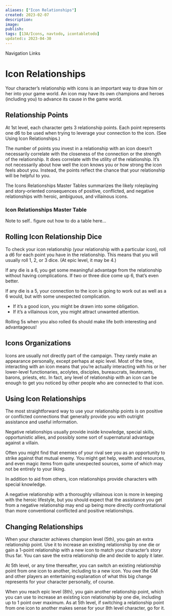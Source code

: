 ```yaml
---
aliases: ["Icon Relationships"]
created: 2023-02-07
description: 
image: 
publish: 
tags: [13A/Icons, navtodo, icontabletodo]
updated:: 2023-04-30
---
```


Navigation Links

# Icon Relationships

Your character’s relationship with icons is an important way to draw him or her into your game world. An icon may have its own champions and heroes (including you) to advance its cause in the game world.

## Relationship Points

At 1st level, each character gets 3 relationship points. Each point represents one d6 to be used when trying to leverage your connection to the icon. (See Using Icon Relationships.)

The number of points you invest in a relationship with an icon doesn’t necessarily correlate with the closeness of the connection or the strength of the relationship. It does correlate with the utility of the relationship. It’s not necessarily about how well the icon knows you or how strong the icon feels about you. Instead, the points reflect the chance that your relationship will be helpful to you.

The Icons Relationships Master Tables summarizes the likely roleplaying and story-oriented consequences of positive, conflicted, and negative relationships with heroic, ambiguous, and villainous icons.

### Icon Relationships Master Table

Note to self.. figure out how to do a table here…


## Rolling Icon Relationship Dice

To check your icon relationship (your relationship with a particular icon), roll a d6 for each point you have in the relationship. This means that you will usually roll 1, 2, or 3 dice. (At epic level, it may be 4.)

If any die is a 6, you get some meaningful advantage from the relationship without having complications. If two or three dice come up 6, that’s even better.

If any die is a 5, your connection to the icon is going to work out as well as a 6 would, but with some unexpected complication.

- If it’s a good icon, you might be drawn into some obligation.
- If it’s a villainous icon, you might attract unwanted attention.

Rolling 5s when you also rolled 6s should make life both interesting and advantageous!

## Icons Organizations

Icons are usually not directly part of the campaign. They rarely make an appearance personally, except perhaps at epic level. Most of the time, interacting with an icon means that you’re actually interacting with his or her lower-level functionaries, acolytes, disciples, bureaucrats, lieutenants, barons, priests, etc. In fact, any level of relationship with an icon can be enough to get you noticed by other people who are connected to that icon.

## Using Icon Relationships

The most straightforward way to use your relationship points is on positive or conflicted connections that generally provide you with outright assistance and useful information.

Negative relationships usually provide inside knowledge, special skills, opportunistic allies, and possibly some sort of supernatural advantage against a villain.

Often you might find that enemies of your rival see you as an opportunity to strike against that mutual enemy. You might get help, wealth and resources, and even magic items from quite unexpected sources, some of which may not be entirely to your liking.

In addition to aid from others, icon relationships provide characters with special knowledge.

A negative relationship with a thoroughly villainous icon is more in keeping with the heroic lifestyle, but you should expect that the assistance you get from a negative relationship may end up being more directly confrontational than more conventional conflicted and positive relationships.

## Changing Relationships

When your character achieves champion level (5th), you gain an extra relationship point. Use it to increase an existing relationship by one die or gain a 1-point relationship with a new icon to match your character’s story thus far. You can save the extra relationship die and decide to apply it later.

At 5th level, or any time thereafter, you can switch an existing relationship point from one icon to another, including to a new icon. You owe the GM and other players an entertaining explanation of what this big change represents for your character personally, of course.

When you reach epic level (8th), you gain another relationship point, which you can use to increase an existing icon relationship by one die, including up to 1 point over maximum. As at 5th level, if switching a relationship point from one icon to another makes sense for your 8th level character, go for it.
